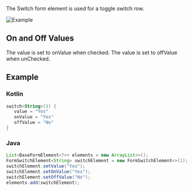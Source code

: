 The Switch form element is used for a toggle switch row.

![Example](../../images/Switch.PNG)

## On and Off Values

The value is set to onValue when checked. The value is set to offValue when unChecked.

## Example

### Kotlin

```kotlin
switch<String>(1) {
   value = "Yes"
   onValue = "Yes"
   offValue = "No"
}
```

### Java

```java
List<BaseFormElement<?>> elements = new ArrayList<>();
FormSwitchElement<String> switchElement = new FormSwitchElement<>(1);
switchElement.setValue("Yes");
switchElement.setOnValue("Yes");
switchElement.setOffValue("No");
elements.add(switchElement);
```
